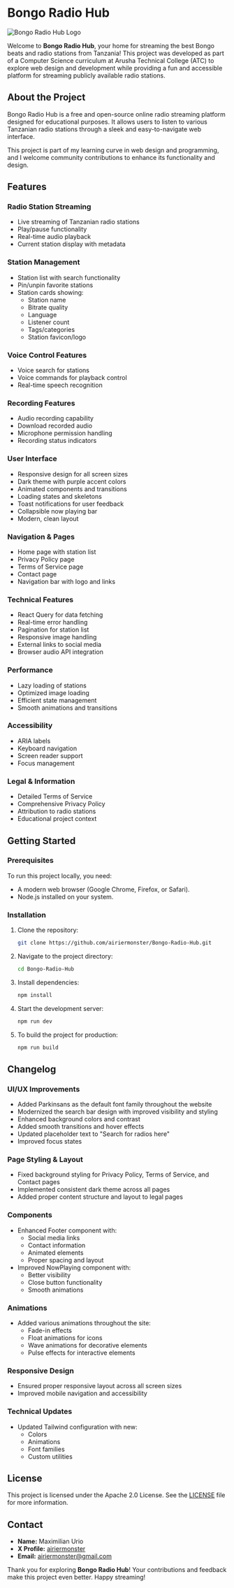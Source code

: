 # Bongo Radio Hub

![Bongo Radio Hub Logo](./assets/bongo_radio_hub_logo.jpeg)

Welcome to **Bongo Radio Hub**, your home for streaming the best Bongo beats and radio stations from Tanzania! This project was developed as part of a Computer Science curriculum at Arusha Technical College (ATC) to explore web design and development while providing a fun and accessible platform for streaming publicly available radio stations.

## About the Project

Bongo Radio Hub is a free and open-source online radio streaming platform designed for educational purposes. It allows users to listen to various Tanzanian radio stations through a sleek and easy-to-navigate web interface.

This project is part of my learning curve in web design and programming, and I welcome community contributions to enhance its functionality and design.

## Features

### Radio Station Streaming
- Live streaming of Tanzanian radio stations
- Play/pause functionality
- Real-time audio playback
- Current station display with metadata

### Station Management
- Station list with search functionality
- Pin/unpin favorite stations
- Station cards showing:
  - Station name
  - Bitrate quality
  - Language
  - Listener count
  - Tags/categories
  - Station favicon/logo

### Voice Control Features
- Voice search for stations
- Voice commands for playback control
- Real-time speech recognition

### Recording Features
- Audio recording capability
- Download recorded audio
- Microphone permission handling
- Recording status indicators

### User Interface
- Responsive design for all screen sizes
- Dark theme with purple accent colors
- Animated components and transitions
- Loading states and skeletons
- Toast notifications for user feedback
- Collapsible now playing bar
- Modern, clean layout

### Navigation & Pages
- Home page with station list
- Privacy Policy page
- Terms of Service page
- Contact page
- Navigation bar with logo and links

### Technical Features
- React Query for data fetching
- Real-time error handling
- Pagination for station list
- Responsive image handling
- External links to social media
- Browser audio API integration

### Performance
- Lazy loading of stations
- Optimized image loading
- Efficient state management
- Smooth animations and transitions

### Accessibility
- ARIA labels
- Keyboard navigation
- Screen reader support
- Focus management

### Legal & Information
- Detailed Terms of Service
- Comprehensive Privacy Policy
- Attribution to radio stations
- Educational project context

## Getting Started

### Prerequisites
To run this project locally, you need:
- A modern web browser (Google Chrome, Firefox, or Safari).
- Node.js installed on your system.

### Installation
1. Clone the repository:
   ```bash
   git clone https://github.com/airiermonster/Bongo-Radio-Hub.git
   ```
2. Navigate to the project directory:
   ```bash
   cd Bongo-Radio-Hub
   ```
3. Install dependencies:
   ```bash
   npm install
   ```
4. Start the development server:
   ```bash
   npm run dev
   ```
5. To build the project for production:
   ```bash
   npm run build
   ```

## Changelog

### UI/UX Improvements
- Added Parkinsans as the default font family throughout the website
- Modernized the search bar design with improved visibility and styling
- Enhanced background colors and contrast
- Added smooth transitions and hover effects
- Updated placeholder text to "Search for radios here"
- Improved focus states

### Page Styling & Layout
- Fixed background styling for Privacy Policy, Terms of Service, and Contact pages
- Implemented consistent dark theme across all pages
- Added proper content structure and layout to legal pages

### Components
- Enhanced Footer component with:
  - Social media links
  - Contact information
  - Animated elements
  - Proper spacing and layout
- Improved NowPlaying component with:
  - Better visibility
  - Close button functionality
  - Smooth animations

### Animations
- Added various animations throughout the site:
  - Fade-in effects
  - Float animations for icons
  - Wave animations for decorative elements
  - Pulse effects for interactive elements

### Responsive Design
- Ensured proper responsive layout across all screen sizes
- Improved mobile navigation and accessibility

### Technical Updates
- Updated Tailwind configuration with new:
  - Colors
  - Animations
  - Font families
  - Custom utilities

## License

This project is licensed under the Apache 2.0 License. See the [LICENSE](https://github.com/airiermonster/Bongo-Radio-Hub/blob/main/LICENSE) file for more information.

## Contact

- **Name:** Maximilian Urio
- **X Profile:** [airiermonster](https://x.com/airiermonster)
- **Email:** airiermonster@gmail.com

Thank you for exploring **Bongo Radio Hub**! Your contributions and feedback make this project even better. Happy streaming!


